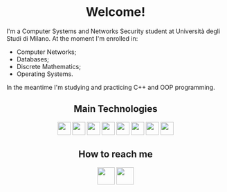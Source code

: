 <h1 align="center"> Welcome! </h1>
<p>
I'm a Computer Systems and Networks Security student at Università degli Studi di Milano. At the moment I'm enrolled in:
<ul>
  <li>Computer Networks;</li>
  <li>Databases;</li>
  <li>Discrete Mathematics;</li>
  <li>Operating Systems.</li>
</ul>
In the meantime I'm studying and practicing C++ and OOP programming.
</p>

<h2 align="center"> Main Technologies </h2>
<p align="center">
<img src="https://img.icons8.com/color/344/c-plus-plus-logo.png" width="30" height="30"/>
<img src="https://img.icons8.com/color/344/c-programming.png" width="30" height="30"/>
<img src="https://img.icons8.com/color/344/java-coffee-cup-logo--v1.png" width="30" height="30"/>
<img src="https://img.icons8.com/color/344/mysql-logo.png" width="30" height="30"/>
<img src="https://img.icons8.com/color/344/git.png" width="30" height="30"/>
<img src="https://img.icons8.com/color/344/html-5--v1.png" width="30" height="30"/>
<img src="https://img.icons8.com/color/344/css3.png" width="30" height="30"/>
<img src="https://img.icons8.com/color/344/javascript--v1.png" width="30" height="30"/>
</p>

<h2 align="center"> How to reach me </h2>
<p align="center">
    <a href="https://it.linkedin.com/in/kristian-mazzucca-10914a214" alt="Linkedin"><img src="https://img.icons8.com/color/344/linkedin.png" width="40"  height="40"/></a>
    <a href="mailto:mazzuccakristian@gmail.com" alt="Contact me"><img src="https://img.icons8.com/color/344/email.png" width="40"  height="40"/></a>
</p>
